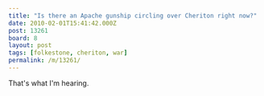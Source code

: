 ```yaml
---
title: "Is there an Apache gunship circling over Cheriton right now?"
date: 2010-02-01T15:41:42.000Z
post: 13261
board: 8
layout: post
tags: [folkestone, cheriton, war]
permalink: /m/13261/
---
```

That's what I'm hearing.
